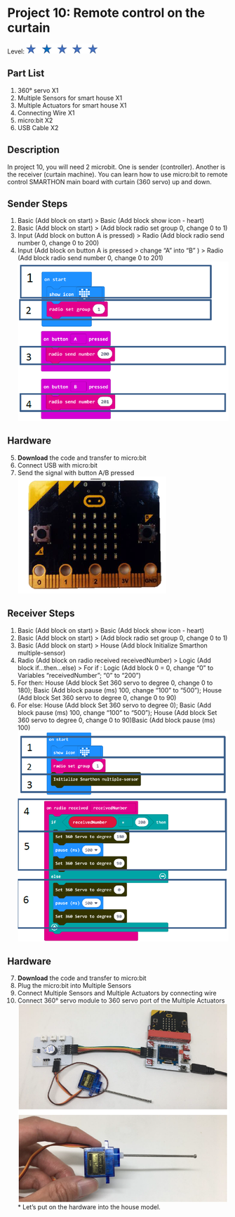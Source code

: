 # Project 10:  Remote control on the curtain
Level: ![level](images/level5.png)
## Part List
1. 360° servo X1
2. Multiple Sensors for smart house X1
3. Multiple Actuators for smart house X1
4. Connecting Wire X1
5. micro:bit X2
6. USB Cable X2

## Description
In project 10, you will need 2 microbit. One is sender (controller). Another is the receiver (curtain machine). You can learn how to use micro:bit to remote control SMARTHON main board with curtain (360 servo) up and down.

## Sender Steps
1. Basic (Add block on start) > Basic (Add block show icon - heart)
2. Basic (Add block on start) > (Add block radio set group 0, change 0 to 1)
3. Input (Add block on button A is pressed) > Radio (Add block radio send number 0, change 0 to 200)
4. Input (Add block on button A is pressed > change “A” into “B” ) > Radio (Add block radio send number 0, change 0 to 201)
![pic](images/P10_1.png)

## Hardware
5. **Download** the code and transfer to micro:bit
6. Connect USB with micro:bit
7. Send the signal with button A/B pressed
![pic](images/P10_2.png)

## Receiver Steps
1. Basic (Add block on start) > Basic (Add block show icon - heart)
2. Basic (Add block on start) > (Add block radio set group 0, change 0 to 1)
3. Basic (Add block on start) > House (Add block Initialize Smarthon multiple-sensor)
4. Radio (Add block on radio received receivedNumber) > Logic (Add block if…then…else) > For if : Logic (Add block 0 = 0, change “0” to Variables “receivedNumber”; “0” to “200”)
5. For then: House (Add block Set 360 servo to degree 0, change 0 to 180); Basic (Add block pause (ms) 100, change “100” to “500”); House (Add block Set 360 servo to degree 0, change 0 to 90)
6. For else: House (Add block Set 360 servo to degree 0); Basic (Add block pause (ms) 100, change “100” to “500”); House (Add block Set 360 servo to degree 0, change 0 to 90)Basic (Add block pause (ms) 100)
![pic](images/P10_3.png)

## Hardware
7. **Download** the code and transfer to micro:bit
8. Plug the micro:bit into Multiple Sensors
9. Connect Multiple Sensors and Multiple Actuators by connecting wire
10. Connect 360° servo module to 360 servo port of the Multiple Actuators
![pic](images/P10_4.png)
<span id="remarks" >* Let’s put on the hardware into the house model. </span>